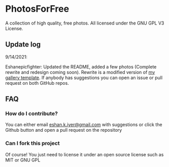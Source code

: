 # PhotosForFree
A collection of high quality, free photos. All licensed under the GNU GPL V3 License.

## Update log

9/14/2021:

Eshanepicfighter: Updated the README, added a few photos (Complete rewrite and redesign coming soon). Rewrite is a modified version of <a href="github.com/Eshanepicfighter/react-example-gallery">my gallery template</a>. If anybody has suggestions you can open an issue or pull request on both GitHub repos.

## FAQ

### How do I contribute?

You can either email eshan.k.iyer@gmail.com with suggestions or click the Github button and open a pull request on the repository

### Can I fork this project
              
Of course! You just need to license it under an open source license such as MIT or GNU GPL
